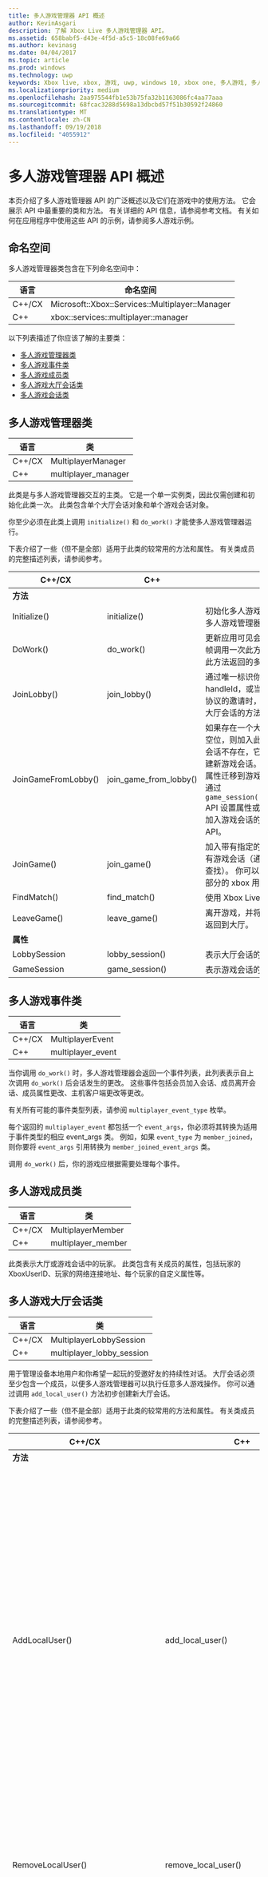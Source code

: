 ```yaml
---
title: 多人游戏管理器 API 概述
author: KevinAsgari
description: 了解 Xbox Live 多人游戏管理器 API。
ms.assetid: 658babf5-d43e-4f5d-a5c5-18c08fe69a66
ms.author: kevinasg
ms.date: 04/04/2017
ms.topic: article
ms.prod: windows
ms.technology: uwp
keywords: Xbox live, xbox, 游戏, uwp, windows 10, xbox one, 多人游戏, 多人游戏管理器
ms.localizationpriority: medium
ms.openlocfilehash: 2aa975544fb1e53b75fa32b1163086fc4aa77aaa
ms.sourcegitcommit: 68fcac3288d5698a13dbcbd57f51b30592f24860
ms.translationtype: MT
ms.contentlocale: zh-CN
ms.lasthandoff: 09/19/2018
ms.locfileid: "4055912"
---
```

# <a name="multiplayer-manager-api-overview"></a>多人游戏管理器 API 概述

本页介绍了多人游戏管理器 API 的广泛概述以及它们在游戏中的使用方法。 它会展示 API 中最重要的类和方法。 有关详细的 API 信息，请参阅参考文档。 有关如何在应用程序中使用这些 API 的示例，请参阅多人游戏示例。

## <a name="namespace"></a>命名空间
多人游戏管理器类包含在下列命名空间中：

| 语言 | 命名空间 |
| --- | --- |
| C++/CX | Microsoft::Xbox::Services::Multiplayer::Manager |
| C++ | xbox::services::multiplayer::manager |

以下列表描述了你应该了解的主要类：

* [多人游戏管理器类](#multiplayer-manager-class)
* [多人游戏事件类](#multiplayer-event-class)
* [多人游戏成员类](#multiplayer-member-class)
* [多人游戏大厅会话类](#multiplayer-lobby-session-class)
* [多人游戏会话类](#multiplayer-game-session-class)

## <a name="multiplayer-manager-class-a-namemultiplayer-manager-class"></a>多人游戏管理器类 <a name="multiplayer-manager-class">

| 语言 | 类 |
| --- | --- |
| C++/CX | MultiplayerManager |
| C++ | multiplayer_manager |

此类是与多人游戏管理器交互的主类。 它是一个单一实例类，因此仅需创建和初始化此类一次。
此类包含单个大厅会话对象和单个游戏会话对象。

你至少必须在此类上调用 `initialize()` 和 `do_work()` 才能使多人游戏管理器运行。

下表介绍了一些（但不是全部）适用于此类的较常用的方法和属性。 有关类成员的完整描述列表，请参阅参考。

| C++/CX | C++ | 描述 |
| --- | --- | --- |
| **方法** | | |
| Initialize() | initialize() | 初始化多人游戏管理器。 你必须在使用多人游戏管理器之前调用此方法。 |
| DoWork() | do_work() | 更新应用可见会话状态。 你至少应该每帧调用一次此方法，且你的游戏应处理此方法返回的多人游戏事件。 |
| JoinLobby() | join_lobby() | 通过唯一标识你要加入的大厅的 handleId，或当用户接受导致作品激活协议的邀请时，可为你提供加入好友的大厅会话的方法。 |
| JoinGameFromLobby() | join_game_from_lobby() | 如果存在一个大厅的游戏会话且其中有空位，则加入此大厅的游戏会话。 如果会话不存在，它会使用当前大厅成员创建新游戏会话。 这不会将当前大厅会话属性迁移到游戏会话。 加入后，你可以通过 `game_session()::set_synchronized_*` API 设置属性或主机。 游戏必须在想要加入游戏会话的所有客户端上调用此 API。|
| JoinGame() | join_game() | 加入带有指定的全局唯一会话名称的现有游戏会话（通常通过第三方匹配服务查找）。 你可以在要将其作为游戏的一部分的 xbox 用户 ID 列表中传递。|
| FindMatch() | find_match() | 使用 Xbox Live 匹配查找并加入游戏。 |
| LeaveGame() | leave_game() | 离开游戏，并将此成员和所有本地成员返回到大厅。 |
| **属性** | | |
| LobbySession | lobby_session() | 表示大厅会话的对象的句柄。 |
| GameSession |  game_session() | 表示游戏会话的对象句柄。 |

## <a name="multiplayer-event-class-a-namemultiplayer-event-class"></a>多人游戏事件类 <a name="multiplayer-event-class">

| 语言 | 类 |
| --- | --- |
| C++/CX | MultiplayerEvent |
| C++ | multiplayer_event |

当你调用 `do_work()` 时，多人游戏管理器会返回一个事件列表，此列表表示自上次调用 `do_work()` 后会话发生的更改。 这些事件包括会员加入会话、成员离开会话、成员属性更改、主机客户端更改等更改。

有关所有可能的事件类型列表，请参阅 `multiplayer_event_type` 枚举。

每个返回的 `multiplayer_event` 都包括一个 `event_args`，你必须将其转换为适用于事件类型的相应 event_args 类。 例如，如果 `event_type` 为 `member_joined`，则你要将 `event_args` 引用转换为 `member_joined_event_args` 类。

调用 `do_work()` 后，你的游戏应根据需要处理每个事件。

## <a name="multiplayer-member-class-a-namemultiplayer-member-class"></a>多人游戏成员类 <a name="multiplayer-member-class">

| 语言 | 类 |
| --- | --- |
| C++/CX | MultiplayerMember |
| C++ | multiplayer_member |

此类表示大厅或游戏会话中的玩家。 此类包含有关成员的属性，包括玩家的 XboxUserID、玩家的网络连接地址、每个玩家的自定义属性等。

## <a name="multiplayer-lobby-session-class-a-namemultiplayer-lobby-session-class"></a>多人游戏大厅会话类 <a name="multiplayer-lobby-session-class">

| 语言 | 类 |
| --- | --- |
| C++/CX | MultiplayerLobbySession |
| C++ | multiplayer_lobby_session |

用于管理设备本地用户和你希望一起玩的受邀好友的持续性对话。 大厅会话必须至少包含一个成员，以便多人游戏管理器可以执行任意多人游戏操作。 你可以通过调用 `add_local_user()` 方法初步创建新大厅会话。

下表介绍了一些（但不是全部）适用于此类的较常用的方法和属性。 有关类成员的完整描述列表，请参阅参考。

| C++/CX | C++ | 描述 |
| --- | --- | --- |
| **方法** | | |
| AddLocalUser() | add_local_user() | 将本地用户（已在本地设备上登录的玩家）添加到大厅会话。 如果这是添加到大厅会话的第一个成员，则它将创建新大厅会话。 |
| RemoveLocalUser() | remove_local_user() | 从大厅和游戏会话删除指定成员。 |
| InviteFriends() | invite_friends() | 打开允许玩家从好友列表选择用户的标准 Xbox Live UI，然后邀请这些玩家加入游戏。 |
| InviteUsers() | invite_users() | 邀请指定 Xbox Live 用户加入游戏。 |
| SetLocalMemberConnectionAddress() | set_local_member_connection_address() | 设置本地成员的网络地址。 游戏可以使用此网络地址在成员之间建立网络通信。 |
| SetLocalMemberProperties() | set_local_member_properties() | 设置本地成员的自定义属性。 此属性存储在 JSON 字符串中。 |
| DeleteLocalMemberProperties() | delete_local_member_properties() | 删除本地成员的自定义属性。 |
| SetProperties() / SetSynchronizedProperties() | set_properties() / set_synchronized_properties() | 设置大厅会话的自定义属性。 此属性存储在 JSON 字符串中。 如果属性在设备之间共享，并在同一时间由多个设备更新，请使用此方法的同步版本。 |
| IsHost() | is_host() | 指示当前设备是否可以充当大厅主机。 |
| SetSynchronizedHost() | set_synchronized_host() | 设置大厅的主机。 |
| **属性** | | |
| LocalMembers | local_members() | 在本地设备上登录的成员集合。 |
| 成员 | members() | 大厅会话中的成员集合。 |
| 属性 | properties() | 表示大厅会话的属性集合的 JSON 对象。 |
| 主机 | host() | 大厅的主持人。 |


## <a name="multiplayer-game-session-class-a-namemultiplayer-game-session-class"></a>多人游戏会话类 <a name="multiplayer-game-session-class">

| 语言 | 类 |
| --- | --- |
| C++/CX | MultiplayerGameSession |
| C++ | multiplayer_game_session |

游戏会话表示正在参加实际游戏实例的 Xbox Live 成员组。 这可能会包括已通过匹配服务匹配的玩家。

若要开始包括来自 `lobby_session` 的成员的新游戏会话，你可以调用 `multiplayer_manager::join_game_from_lobby()`。 如果要使用 Xbox Live 匹配，你可以调用 `multiplayer_manager::find_match()`。 如果要使用第三方匹配服务，你可以调用 `multiplayer_manager::join_game()`。

下表介绍了一些（但不是全部）适用于此类的较常用的方法和属性。 有关类成员的完整描述列表，请参阅参考。

| C++/CX | C++ | 描述 |
| --- | --- | --- |
| **方法** | | |
| SetProperties() / SetSynchronizedProperties() | set_properties() / set_synchronized_properties() | 设置游戏会话的自定义属性。 此属性存储在 JSON 字符串中。 如果属性在设备之间共享，并在同一时间由多个设备更新，请使用此方法的同步版本。 |
| IsHost() | is_host() | 指示当前设备是否可以充当游戏主机。 |
| SetSynchronizedHost() | set_synchronized_host() | 设置游戏的主机。 |
| **属性** | | |
| 成员 | members() | 游戏会话中的成员集合。 |
| 属性 | properties() | 表示游戏会话的属性集合的 JSON 对象。 |
| 主机 | host() | 游戏的主持人。 |
